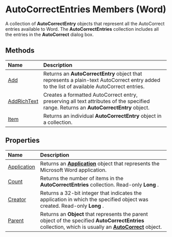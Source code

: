 
# AutoCorrectEntries Members (Word)
A collection of  **AutoCorrectEntry** objects that represent all the AutoCorrect entries available to Word. The **AutoCorrectEntries** collection includes all the entries in the **AutoCorrect** dialog box.

## Methods



|**Name**|**Description**|
|:-----|:-----|
|[Add](670539d8-02f4-dcc9-79bd-20290766b029.md)|Returns an  **AutoCorrectEntry** object that represents a plain-text AutoCorrect entry added to the list of available AutoCorrect entries.|
|[AddRichText](e03f37ca-1011-825f-5a79-29a23f2371f0.md)|Creates a formatted AutoCorrect entry, preserving all text attributes of the specified range. Returns an  **AutoCorrectEntry** object.|
|[Item](389bb7f8-cca0-b152-4496-62b6b9d12edf.md)|Returns an individual  **AutoCorrectEntry** object in a collection.|

## Properties



|**Name**|**Description**|
|:-----|:-----|
|[Application](b39cbcfd-c722-3dfe-1ff3-8fe797f3437c.md)|Returns an  **[Application](d1cf6f8f-4e88-bf01-93b4-90a83f79cb44.md)** object that represents the Microsoft Word application.|
|[Count](65456326-e7b4-b0ea-cf72-6575a708cddc.md)|Returns the number of items in the  **AutoCorrectEntries** collection. Read-only **Long** .|
|[Creator](65cff427-3520-863d-ddbd-5c1e83a9fe43.md)|Returns a 32-bit integer that indicates the application in which the specified object was created. Read-only  **Long** .|
|[Parent](5c9aefe1-18c1-1b4a-64e0-1ca047ee198a.md)|Returns an  **Object** that represents the parent object of the specified **AutoCorrectEntries** collection, which is usually an **[AutoCorrect](dea9b72c-4378-05ac-ec4b-51cf3af3f2a3.md)** object.|

